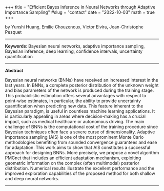 +++
title = "Efficient Bayes Inference in Neural Networks through Adaptive Importance Sampling"
#slug = "contact"
date = "2022-10-03"
math = true
+++

by Yunshi Huang, Emilie Chouzenoux, Victor Elvira, Jean-Christophe Pesquet
___
**Keywords**: Bayesian neural networks, adaptive importance sampling, Bayesian inference, deep learning, confidence intervals, uncertainty quantification
___
**Abstract**

Bayesian neural networks (BNNs) have received an increased interest in the last years. In BNNs, a complete posterior distribution of the unknown weight and bias parameters of the network is produced during the training stage. This probabilistic estimation offers several advantages with respect to point-wise estimates, in particular, the ability to provide uncertainty quantification when predicting new data. This feature inherent to the Bayesian paradigm, is useful in countless machine learning applications. It is particularly appealing in areas where decision-making has a crucial impact, such as medical healthcare or autonomous driving. The main challenge of BNNs is the computational cost of the training procedure since Bayesian techniques often face a severe curse of dimensionality. Adaptive importance sampling (AIS) is one of the most prominent Monte Carlo methodologies benefiting from sounded convergence guarantees and ease for adaptation. This work aims to show that AIS constitutes a successful approach for designing BNNs. More precisely, we propose a novel algorithm PMCnet that includes an efficient adaptation mechanism, exploiting geometric information on the complex (often multimodal) posterior distribution. Numerical results illustrate the excellent performance and the improved exploration capabilities of the proposed method for both shallow and deep neural networks.
___
